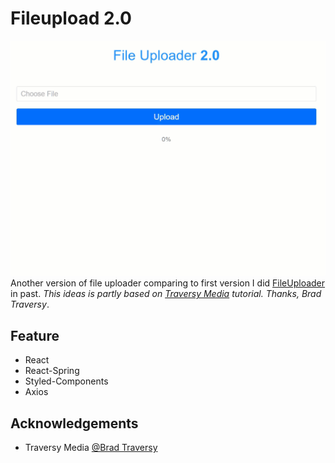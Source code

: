 # Fileupload 2.0
![screenshot](screenshot.gif)
Another version of file uploader comparing to first version I did [FileUploader](https://github.com/aprather51/file-uploader) in past. _This ideas is partly based on [Traversy Media](https://www.youtube.com/watch?v=b6Oe2puTdMQ&t=2138s) tutorial. Thanks, Brad Traversy_.

## Feature
- React
- React-Spring
- Styled-Components
- Axios

## Acknowledgements
- Traversy Media [@Brad Traversy](@https://github.com/bradtraversy) 